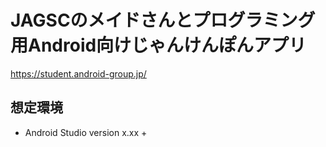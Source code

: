 # JAGSCのメイドさんとプログラミング用Android向けじゃんけんぽんアプリ

https://student.android-group.jp/

## 想定環境

- Android Studio version x.xx +

